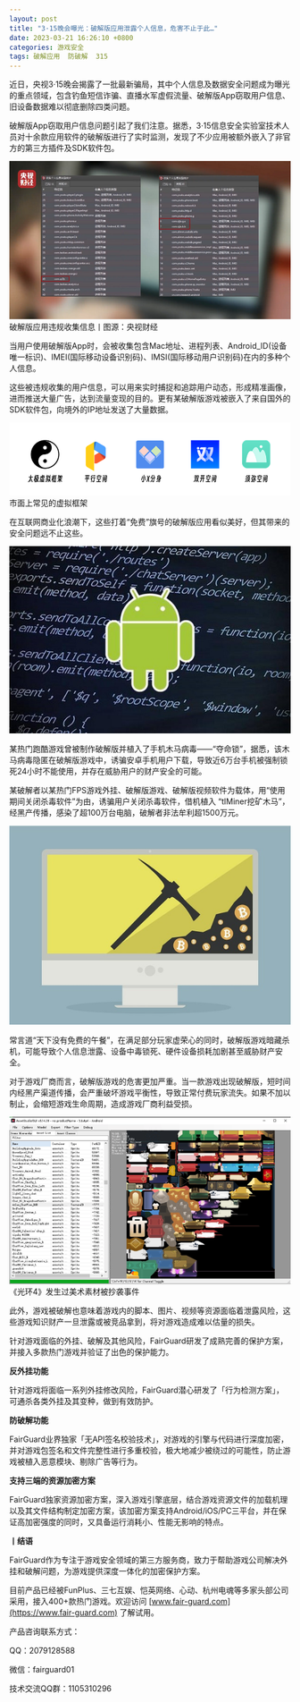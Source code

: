 ```yaml
---
layout: post
title: "3·15晚会曝光：破解版应用泄露个人信息，危害不止于此…"
date: 2023-03-21 16:26:10 +0800
categories: 游戏安全
tags: 破解应用  防破解  315
---
```


近日，央视3·15晚会揭露了一批最新骗局，其中个人信息及数据安全问题成为曝光的重点领域，包含钓鱼短信诈骗、直播水军虚假流量、破解版App窃取用户信息、旧设备数据难以彻底删除四类问题。<!-- more -->  

破解版App窃取用户信息问题引起了我们注意。据悉，3·15信息安全实验室技术人员对十余款应用软件的破解版进行了实时监测，发现了不少应用被额外嵌入了非官方的第三方插件及SDK软件包。  

![315_21](/assets/res/202103/违规获取权限.png)  
破解版应用违规收集信息丨图源：央视财经  

当用户使用破解版App时，会被收集包含Mac地址、进程列表、Android_ID(设备唯一标识)、IMEI(国际移动设备识别码)、IMSI(国际移动用户识别码)在内的多种个人信息。  

这些被违规收集的用户信息，可以用来实时捕捉和追踪用户动态，形成精准画像，进而推送大量广告，达到流量变现的目的。更有某破解版游戏被嵌入了来自国外的SDK软件包，向境外的IP地址发送了大量数据。  

![315_21](/assets/res/202103/常见虚拟框架.png)  
市面上常见的虚拟框架  

在互联网商业化浪潮下，这些打着“免费”旗号的破解版应用看似美好，但其带来的安全问题远不止这些。  

![315_21](/assets/res/202103/安卓数据背景.jpg)  

某热门跑酷游戏曾被制作破解版并植入了手机木马病毒——“夺命锁”，据悉，该木马病毒隐匿在破解版游戏中，诱骗安卓手机用户下载，导致近6万台手机被强制锁死24小时不能使用，并存在威胁用户的财产安全的可能。  

某破解者以某热门FPS游戏外挂、破解版游戏、破解版视频软件为载体，用“使用期间关闭杀毒软件”为由，诱骗用户关闭杀毒软件，借机植入 “tlMiner挖矿木马”，经黑产传播，感染了超100万台电脑，破解者非法牟利超1500万元。  

![315_21](/assets/res/202103/挖矿木马.jpg)  

常言道“天下没有免费的午餐”，在满足部分玩家虚荣心的同时，破解版游戏暗藏杀机，可能导致个人信息泄露、设备中毒锁死、硬件设备损耗加剧甚至威胁财产安全。  

对于游戏厂商而言，破解版游戏的危害更加严重。当一款游戏出现破解版，短时间内经黑产渠道传播，会严重破坏游戏平衡性，导致正常付费玩家流失。如果不加以制止，会缩短游戏生命周期，造成游戏厂商利益受损。  

![315_21](/assets/res/202103/光环4素材被抄袭.png)  
《光环4》发生过美术素材被抄袭事件  

此外，游戏被破解也意味着游戏内的脚本、图片、视频等资源面临着泄露风险，这些游戏知识财产一旦泄露或被竞品拿到，将对游戏造成难以估量的损失。  

针对游戏面临的外挂、破解及其他风险，FairGuard研发了成熟完善的保护方案，并接入多款热门游戏并验证了出色的保护能力。  

**反外挂功能**  

针对游戏将面临一系列外挂修改风险，FairGuard潜心研发了「行为检测方案」，可通杀各类外挂及其变种，做到有效防护。  

**防破解功能**  

FairGuard业界独家「无API签名校验技术」，对游戏的引擎与代码进行深度加密，并对游戏包签名和文件完整性进行多重校验，极大地减少被绕过的可能性，防止游戏被植入恶意模块、剔除广告等行为。  

**支持三端的资源加密方案**  

FairGuard独家资源加密方案，深入游戏引擎底层，结合游戏资源文件的加载机理以及其文件结构制定加密方案，该加密方案支持Android/iOS/PC三平台，并在保证高加密强度的同时，又具备运行消耗小、性能无影响的特点。  

**丨结语**  

FairGuard作为专注于游戏安全领域的第三方服务商，致力于帮助游戏公司解决外挂和破解问题，为游戏提供深度一体化的加密保护方案。  

目前产品已经被FunPlus、三七互娱、恺英网络、心动、杭州电魂等多家头部公司采用，接入400+款热门游戏。欢迎访问 [www.fair-guard.com](https://www.fair-guard.com) 了解试用。    

产品咨询联系方式：  

QQ：2079128588  

微信：fairguard01  

技术交流QQ群：1105310296  